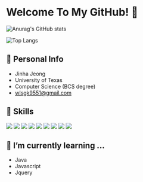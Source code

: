 # Welcome To My GitHub! 👋

![Anurag's GitHub stats](https://github-readme-stats.vercel.app/api?username=jin9551&show_icons=true&theme=radical)

![Top Langs](https://github-readme-stats.vercel.app/api/top-langs/?username=jin9551&langs_count=4&layout=compact)


## :whale: Personal Info
+ Jinha Jeong
+ University of Texas
+ Computer Science (BCS degree)
+ wlsgk9551@gmail.com

## :school_satchel: Skills
<img src="https://img.shields.io/badge/JAVA-007396?style=for-the-badge&logo=java&logoColor=white"> <img src="https://img.shields.io/badge/Spring-6DB33F?style=for-the-badge&logo=Spring&logoColor=white"> <img src="https://img.shields.io/badge/mysql-4479A1?style=for-the-badge&logo=mysql&logoColor=white"> <img src="https://img.shields.io/badge/mariaDB-003545?style=for-the-badge&logo=mariaDB&logoColor=white"> <img src="https://img.shields.io/badge/github-181717?style=for-the-badge&logo=github&logoColor=white"> <img src="https://img.shields.io/badge/linux-FCC624?style=for-the-badge&logo=linux&logoColor=black"> <img 
src="https://img.shields.io/badge/aws-232F3E?style=for-the-badge&logo=aws&logoColor=white"> <img src="https://img.shields.io/badge/oracle-%23F80000.svg?&style=for-the-badge&logo=oracle&logoColor=white" /> <img src="https://img.shields.io/badge/vue.js-%234FC08D.svg?&style=for-the-badge&logo=vue.js&logoColor=white" />

## 🌱 I’m currently learning ...
+ Java
+ Javascript
+ Jquery

<!--
**jin9551/jin9551** is a ✨ _special_ ✨ repository because its `README.md` (this file) appears on your GitHub profile.

Here are some ideas to get you started:

- 🔭 I’m currently working on ...
- 🌱 I’m currently learning ...
- 👯 I’m looking to collaborate on ...
- 🤔 I’m looking for help with ...
- 💬 Ask me about ...
- 📫 How to reach me: ...
- 😄 Pronouns: ...
- ⚡ Fun fact: ...
-->


